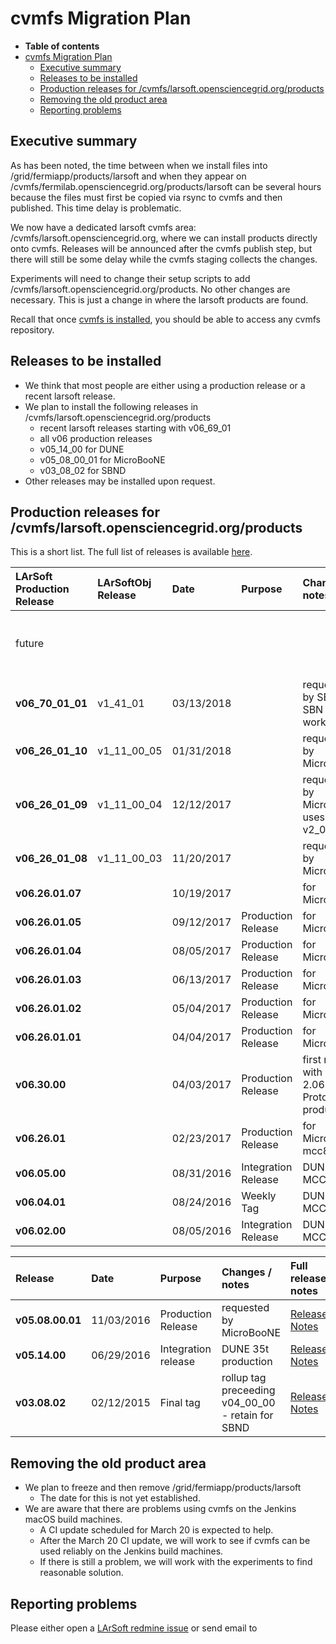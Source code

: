 cvmfs Migration Plan
==============================================

-   **Table of contents**
-   [cvmfs Migration Plan](#cvmfs-Migration-Plan)
    -   [Executive summary](#Executive-summary)
    -   [Releases to be installed](#Releases-to-be-installed)
    -   [Production releases for /cvmfs/larsoft.opensciencegrid.org/products](#Production-releases-for-cvmfslarsoftopensciencegridorgproducts)
    -   [Removing the old product area](#Removing-the-old-product-area)
    -   [Reporting problems](#Reporting-problems)

Executive summary
----------------------------------------

As has been noted, the time between when we install files into /grid/fermiapp/products/larsoft and when they appear on /cvmfs/fermilab.opensciencegrid.org/products/larsoft can be several hours because the files must first be copied via rsync to cvmfs and then published. This time delay is problematic.

We now have a dedicated larsoft cvmfs area: /cvmfs/larsoft.opensciencegrid.org, where we can install products directly onto cvmfs. Releases will be announced after the cvmfs publish step, but there will still be some delay while the cvmfs staging collects the changes.

Experiments will need to change their setup scripts to add /cvmfs/larsoft.opensciencegrid.org/products. No other changes are necessary. This is just a change in where the larsoft products are found.

Recall that once [cvmfs is installed](https://opensciencegrid.github.io/docs/worker-node/install-cvmfs/), you should be able to access any cvmfs repository.

Releases to be installed
------------------------------------------------------

-   We think that most people are either using a production release or a recent larsoft release.
-   We plan to install the following releases in /cvmfs/larsoft.opensciencegrid.org/products
    -   recent larsoft releases starting with v06\_69\_01
    -   all v06 production releases
    -   v05\_14\_00 for DUNE
    -   v05\_08\_00\_01 for MicroBooNE
    -   v03\_08\_02 for SBND
-   Other releases may be installed upon request.

Production releases for /cvmfs/larsoft.opensciencegrid.org/products
---------------------------------------------------------------------------------------------------------------------------------------

This is a short list. The full list of releases is available [here](LArSoft_release_list).

|LArSoft Production Release|LArSoftObj Release|Date|Purpose|Changes / notes|Full release notes|
|:-------------------------|:-----------------|:---|:------|:--------------|:-----------------|
|future|||||[Changes Expected for Future Releases](FutureChanges)|
|**v06\_70\_01\_01**|v1\_41\_01|03/13/2018||requested by SBND for SBN workshop|[Release Notes](ReleaseNotes06700101)|
|**v06\_26\_01\_10**|v1\_11\_00\_05|01/31/2018||requested by MicroBooNE|[Release Notes](ReleaseNotes06260110)|
|**v06\_26\_01\_09**|v1\_11\_00\_04|12/12/2017||requested by MicroBooNE, uses art v2\_05\_01|[Release Notes](ReleaseNotes06260109)|
|**v06\_26\_01\_08**|v1\_11\_00\_03|11/20/2017||requested by MicroBooNE|[Release Notes](ReleaseNotes06260108)|
|**v06.26.01.07**||10/19/2017||for MicroBooNE|[Release Notes](ReleaseNotes06260107)|
|**v06.26.01.05**||09/12/2017|Production Release|for MicroBooNE|[Release Notes](ReleaseNotes06260105)|
|**v06.26.01.04**||08/05/2017|Production Release|for MicroBooNE|[Release Notes](ReleaseNotes06260104)|
|**v06.26.01.03**||06/13/2017|Production Release|for MicroBooNE|[Release Notes](ReleaseNotes06260103)|
|**v06.26.01.02**||05/04/2017|Production Release|for MicroBooNE|[Release Notes](ReleaseNotes06260102)|
|**v06.26.01.01**||04/04/2017|Production Release|for MicroBooNE|[Release Notes](ReleaseNotes06260101)|
|**v06.30.00**||04/03/2017|Production Release|first release with art 2.06.03, ProtoDUNE production|[Release Notes](ReleaseNotes063000)|
|**v06.26.01**||02/23/2017|Production Release|for MicroBooNE mcc8|[Release Notes](ReleaseNotes062601)|
|**v06.05.00**||08/31/2016|Integration Release|DUNE MCC7.2|[Release Notes](ReleaseNotes060500)|
|**v06.04.01**||08/24/2016|Weekly Tag|DUNE MCC7.1|[Release Notes](ReleaseNotes060401)|
|**v06.02.00**||08/05/2016|Integration Release|DUNE MCC7.0|[Release Notes](ReleaseNotes060200)|

|Release|Date|Purpose|Changes / notes|Full release notes|
|:------|:---|:------|:--------------|:-----------------|
|**v05.08.00.01**|11/03/2016|Production Release|requested by MicroBooNE|[Release Notes](ReleaseNotes05080001)|
|**v05.14.00**|06/29/2016|Integration release|DUNE 35t production|[Release Notes](ReleaseNotes051400)|
|**v03.08.02**|02/12/2015|Final tag|rollup tag preceeding v04\_00\_00 - retain for SBND|[Release Notes](ReleaseNotes030802)|

Removing the old product area
----------------------------------------------------------------

-   We plan to freeze and then remove /grid/fermiapp/products/larsoft
    -   The date for this is not yet established.
-   We are aware that there are problems using cvmfs on the Jenkins macOS build machines.
    -   A CI update scheduled for March 20 is expected to help.
    -   After the March 20 CI update, we will work to see if cvmfs can be used reliably on the Jenkins build machines.
    -   If there is still a problem, we will work with the experiments to find reasonable solution.

Reporting problems
------------------------------------------

Please either open a [LArSoft redmine issue](https://cdcvs.fnal.gov/redmine/projects/larsoft/issues/new) or send email to
